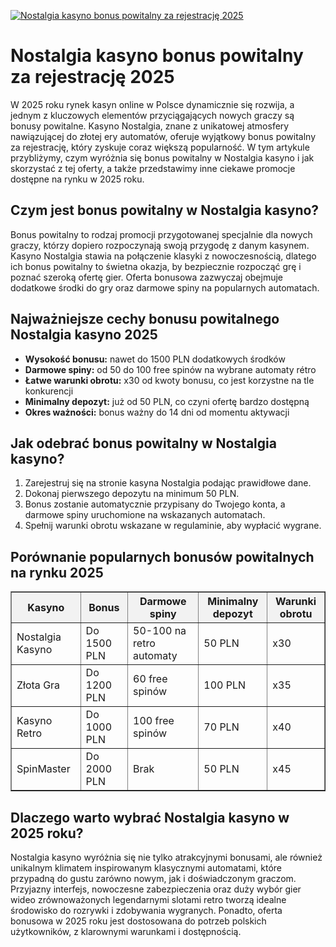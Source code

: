 [![Nostalgia kasyno bonus powitalny za rejestrację 2025](https://123-caf.pages.dev/gitsignup.png)](https://vrmoo.ru/Bt82HjjY)

<h1>Nostalgia kasyno bonus powitalny za rejestrację 2025</h1> <p>W 2025 roku rynek kasyn online w Polsce dynamicznie się rozwija, a jednym z kluczowych elementów przyciągających nowych graczy są bonusy powitalne. Kasyno Nostalgia, znane z unikatowej atmosfery nawiązującej do złotej ery automatów, oferuje wyjątkowy bonus powitalny za rejestrację, który zyskuje coraz większą popularność. W tym artykule przybliżymy, czym wyróżnia się bonus powitalny w Nostalgia kasyno i jak skorzystać z tej oferty, a także przedstawimy inne ciekawe promocje dostępne na rynku w 2025 roku.</p>  <h2>Czym jest bonus powitalny w Nostalgia kasyno?</h2> <p>Bonus powitalny to rodzaj promocji przygotowanej specjalnie dla nowych graczy, którzy dopiero rozpoczynają swoją przygodę z danym kasynem. Kasyno Nostalgia stawia na połączenie klasyki z nowoczesnością, dlatego ich bonus powitalny to świetna okazja, by bezpiecznie rozpocząć grę i poznać szeroką ofertę gier. Oferta bonusowa zazwyczaj obejmuje dodatkowe środki do gry oraz darmowe spiny na popularnych automatach.</p>  <h2>Najważniejsze cechy bonusu powitalnego Nostalgia kasyno 2025</h2> <ul>   <li><strong>Wysokość bonusu:</strong> nawet do 1500 PLN dodatkowych środków</li>   <li><strong>Darmowe spiny:</strong> od 50 do 100 free spinów na wybrane automaty rétro</li>   <li><strong>Łatwe warunki obrotu:</strong> x30 od kwoty bonusu, co jest korzystne na tle konkurencji</li>   <li><strong>Minimalny depozyt:</strong> już od 50 PLN, co czyni ofertę bardzo dostępną</li>   <li><strong>Okres ważności:</strong> bonus ważny do 14 dni od momentu aktywacji</li> </ul>  <h2>Jak odebrać bonus powitalny w Nostalgia kasyno?</h2> <ol>   <li>Zarejestruj się na stronie kasyna Nostalgia podając prawidłowe dane.</li>   <li>Dokonaj pierwszego depozytu na minimum 50 PLN.</li>   <li>Bonus zostanie automatycznie przypisany do Twojego konta, a darmowe spiny uruchomione na wskazanych automatach.</li>   <li>Spełnij warunki obrotu wskazane w regulaminie, aby wypłacić wygrane.</li> </ol>  <h2>Porównanie popularnych bonusów powitalnych na rynku 2025</h2> <table border="1" cellspacing="0" cellpadding="8" style="border-collapse: collapse; width: 100%; max-width: 700px;">   <thead>     <tr style="background-color: #f2f2f2;">       <th>Kasyno</th>       <th>Bonus</th>       <th>Darmowe spiny</th>       <th>Minimalny depozyt</th>       <th>Warunki obrotu</th>     </tr>   </thead>   <tbody>     <tr>       <td>Nostalgia Kasyno</td>       <td>Do 1500 PLN</td>       <td>50-100 na retro automaty</td>       <td>50 PLN</td>       <td>x30</td>     </tr>     <tr>       <td>Złota Gra</td>       <td>Do 1200 PLN</td>       <td>60 free spinów</td>       <td>100 PLN</td>       <td>x35</td>     </tr>     <tr>       <td>Kasyno Retro</td>       <td>Do 1000 PLN</td>       <td>100 free spinów</td>       <td>70 PLN</td>       <td>x40</td>     </tr>     <tr>       <td>SpinMaster</td>       <td>Do 2000 PLN</td>       <td>Brak</td>       <td>50 PLN</td>       <td>x45</td>     </tr>   </tbody> </table>  <h2>Dlaczego warto wybrać Nostalgia kasyno w 2025 roku?</h2> <p>Nostalgia kasyno wyróżnia się nie tylko atrakcyjnymi bonusami, ale również unikalnym klimatem inspirowanym klasycznymi automatami, które przypadną do gustu zarówno nowym, jak i doświadczonym graczom. Przyjazny interfejs, nowoczesne zabezpieczenia oraz duży wybór gier wideo zrównoważonych legendarnymi slotami retro tworzą idealne środowisko do rozrywki i zdobywania wygranych. Ponadto, oferta bonusowa w 2025 roku jest dostosowana do potrzeb polskich użytkowników, z klarownymi warunkami i dostępnością.</p>